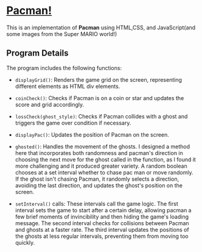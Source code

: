 # [Pacman!](https://dylan-hackett.github.io/Pacman/)

This is an implementation of **Pacman** using HTML,CSS, and JavaScript(and some images from the Super MARIO world!) 
## Program Details

The program includes the following functions:

- `displayGrid()`: Renders the game grid on the screen, representing different elements as HTML div elements.

- `coinCheck()`: Checks if Pacman is on a coin or star and updates the score and grid accordingly.

- `lossCheck(ghost_style)`: Checks if Pacman collides with a ghost and triggers the game over condition if necessary.

- `displayPac()`: Updates the position of Pacman on the screen.

- `ghosted()`: Handles the movement of the ghosts. I designed a method here that incorporates both randomness and pacman's direction in choosing the next move for the ghost called in the function, as I found it more challenging and it produced greater variety. A random boolean chooses at a set interval whether to chase pac man or move randomly. If the ghost isn't chasing Pacman, it randomly selects a direction, avoiding the last direction, and updates the ghost's position on the screen.

- `setInterval()` calls: These intervals call the game logic. The first interval sets the game to start after a certain delay, allowing pacman a few brief moments of invincibility and then hiding the game's loading message. The second interval checks for collisions between Pacman and ghosts at a faster rate. The third interval updates the positions of the ghosts at less regular intervals, preventing them from moving too quickly.

